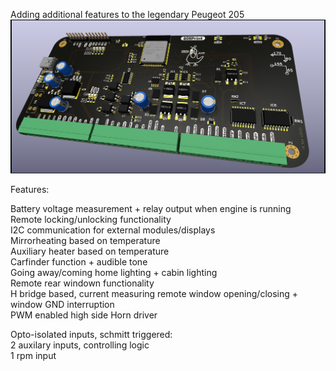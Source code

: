 Adding additional features to the legendary Peugeot 205  
![Board render](Assets/205pcbrev2.png)

Features:  

  Battery voltage measurement + relay output when engine is running  
  Remote locking/unlocking functionality  
  I2C communication for external modules/displays  
  Mirrorheating based on temperature  
  Auxiliary heater based on temperature  
  Carfinder function + audible tone  
  Going away/coming home lighting + cabin lighting  
  Remote rear windown functionality  
  H bridge based, current measuring remote window opening/closing + window GND interruption  
  PWM enabled high side Horn driver  
  
  Opto-isolated inputs, schmitt triggered:  
    2 auxilary inputs, controlling logic  
    1 rpm input  

